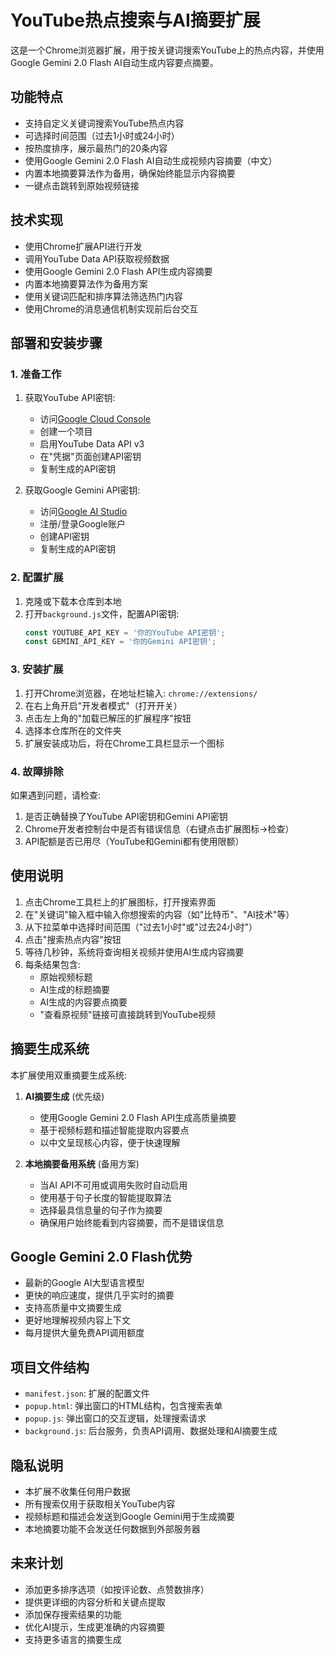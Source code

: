 # YouTube热点搜索与AI摘要扩展

这是一个Chrome浏览器扩展，用于按关键词搜索YouTube上的热点内容，并使用Google Gemini 2.0 Flash AI自动生成内容要点摘要。

## 功能特点

- 支持自定义关键词搜索YouTube热点内容
- 可选择时间范围（过去1小时或24小时）
- 按热度排序，展示最热门的20条内容
- 使用Google Gemini 2.0 Flash AI自动生成视频内容摘要（中文）
- 内置本地摘要算法作为备用，确保始终能显示内容摘要
- 一键点击跳转到原始视频链接

## 技术实现

- 使用Chrome扩展API进行开发
- 调用YouTube Data API获取视频数据
- 使用Google Gemini 2.0 Flash API生成内容摘要
- 内置本地摘要算法作为备用方案
- 使用关键词匹配和排序算法筛选热门内容
- 使用Chrome的消息通信机制实现前后台交互

## 部署和安装步骤

### 1. 准备工作

1. 获取YouTube API密钥:
   - 访问[Google Cloud Console](https://console.cloud.google.com/)
   - 创建一个项目
   - 启用YouTube Data API v3
   - 在"凭据"页面创建API密钥
   - 复制生成的API密钥

2. 获取Google Gemini API密钥:
   - 访问[Google AI Studio](https://makersuite.google.com/app/apikey)
   - 注册/登录Google账户
   - 创建API密钥
   - 复制生成的API密钥

### 2. 配置扩展

1. 克隆或下载本仓库到本地
2. 打开`background.js`文件，配置API密钥:
   ```javascript
   const YOUTUBE_API_KEY = '你的YouTube API密钥';
   const GEMINI_API_KEY = '你的Gemini API密钥';
   ```

### 3. 安装扩展

1. 打开Chrome浏览器，在地址栏输入: `chrome://extensions/`
2. 在右上角开启"开发者模式"（打开开关）
3. 点击左上角的"加载已解压的扩展程序"按钮
4. 选择本仓库所在的文件夹
5. 扩展安装成功后，将在Chrome工具栏显示一个图标

### 4. 故障排除

如果遇到问题，请检查:
1. 是否正确替换了YouTube API密钥和Gemini API密钥
2. Chrome开发者控制台中是否有错误信息（右键点击扩展图标->检查）
3. API配额是否已用尽（YouTube和Gemini都有使用限额）

## 使用说明

1. 点击Chrome工具栏上的扩展图标，打开搜索界面
2. 在"关键词"输入框中输入你想搜索的内容（如"比特币"、"AI技术"等）
3. 从下拉菜单中选择时间范围（"过去1小时"或"过去24小时"）
4. 点击"搜索热点内容"按钮
5. 等待几秒钟，系统将查询相关视频并使用AI生成内容摘要
6. 每条结果包含:
   - 原始视频标题
   - AI生成的标题摘要
   - AI生成的内容要点摘要
   - "查看原视频"链接可直接跳转到YouTube视频

## 摘要生成系统

本扩展使用双重摘要生成系统:

1. **AI摘要生成** (优先级)
   - 使用Google Gemini 2.0 Flash API生成高质量摘要
   - 基于视频标题和描述智能提取内容要点
   - 以中文呈现核心内容，便于快速理解

2. **本地摘要备用系统** (备用方案)
   - 当AI API不可用或调用失败时自动启用
   - 使用基于句子长度的智能提取算法
   - 选择最具信息量的句子作为摘要
   - 确保用户始终能看到内容摘要，而不是错误信息

## Google Gemini 2.0 Flash优势

- 最新的Google AI大型语言模型
- 更快的响应速度，提供几乎实时的摘要
- 支持高质量中文摘要生成
- 更好地理解视频内容上下文
- 每月提供大量免费API调用额度

## 项目文件结构

- `manifest.json`: 扩展的配置文件
- `popup.html`: 弹出窗口的HTML结构，包含搜索表单
- `popup.js`: 弹出窗口的交互逻辑，处理搜索请求
- `background.js`: 后台服务，负责API调用、数据处理和AI摘要生成

## 隐私说明

- 本扩展不收集任何用户数据
- 所有搜索仅用于获取相关YouTube内容
- 视频标题和描述会发送到Google Gemini用于生成摘要
- 本地摘要功能不会发送任何数据到外部服务器

## 未来计划

- 添加更多排序选项（如按评论数、点赞数排序）
- 提供更详细的内容分析和关键点提取
- 添加保存搜索结果的功能
- 优化AI提示，生成更准确的内容摘要
- 支持更多语言的摘要生成 

